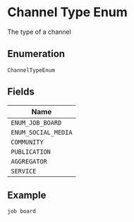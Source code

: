 
# Channel Type Enum

The type of a channel

## Enumeration

`ChannelTypeEnum`

## Fields

| Name |
|  --- |
| `ENUM_JOB_BOARD` |
| `ENUM_SOCIAL_MEDIA` |
| `COMMUNITY` |
| `PUBLICATION` |
| `AGGREGATOR` |
| `SERVICE` |

## Example

```
job board
```

